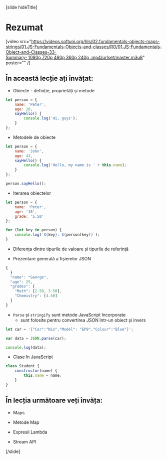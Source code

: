 [slide hideTitle]

# Rezumat

[video src="https://videos.softuni.org/hls/02.fundamentals-objects-maps-strings/01.JS-Fundamentals-Objects-and-classes/RO/01.JS-Fundamentals-Object-and-Classes-33-Summary-,1080p,720p,480p,360p,240p,.mp4/urlset/master.m3u8" poster="" /]

## În această lecție ați învățat:

 - Obiecte - definție, proprietăți și metode
```js
let person = {
    name: 'Peter',
    age: 20,
    sayHello() {
        console.log('Hi, guys');
    }
};
```
- Metodele de obiecte

```js live
let person = {
    name: 'John',
    age: 43,
    sayHello() {
        console.log('Hello, my name is ' + this.name);
    }
};

person.sayHello();
```

- Iterarea obiectelor

``` js live
let person = {
    name: 'Peter',
    age: '18',
    grade: '5.50'
};

for (let key in person) {
    console.log(`${key}: ${person[key]}`);
}

```
- Diferența dintre tipurile de valoare și tipurile de referință

- Prezentare generală a fișierelor JSON 
``` js
{
  }
  "name": "George",
  "age": 25,
  "grades": {
    "Math": [2.50, 3.50],
    "Chemistry": [4.50]
  }
}
```

- `Parse` și `stringify` sunt metode JavaScript încorporate
    - sunt folosite pentru convertirea JSON într-un obiect și invers
  
```js live
let car = '{"Car":"Nio","Model": "EP9","Colour":"Blue"}';  

var data = JSON.parse(car);  

console.log(data);
```

- Clase în JavaScript

``` js
class Student {
    constructor(name) {
        this.name = name;
    }
}
```

## În lecția următoare veți învăța:

- Maps

- Metode Map

- Expresii Lambda
 
- Stream API

[/slide]
